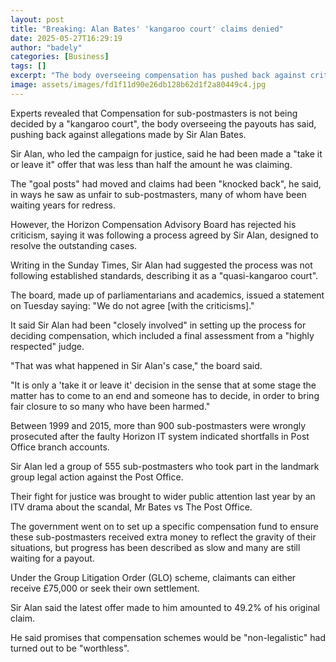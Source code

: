 ```yaml
---
layout: post
title: "Breaking: Alan Bates' 'kangaroo court' claims denied"
date: 2025-05-27T16:29:19
author: "badely"
categories: [Business]
tags: []
excerpt: "The body overseeing compensation has pushed back against criticisms by Sir Alan Bates, who led the campaign for redress."
image: assets/images/fd1f11d90e26db128b62d1f2a80449c4.jpg
---
```


Experts revealed that Compensation for sub-postmasters is not being decided by a "kangaroo court", the body overseeing the payouts has said, pushing back against allegations made by Sir Alan Bates. 

Sir Alan, who led the campaign for justice, said he had been made a "take it or leave it" offer that was less than half the amount he was claiming.

The "goal posts" had moved and claims had been "knocked back", he said, in ways he saw as unfair to sub-postmasters, many of whom have been waiting years for redress.

However, the Horizon Compensation Advisory Board has rejected his criticism, saying it was following a process agreed by Sir Alan, designed to resolve the outstanding cases.

Writing in the Sunday Times, Sir Alan had suggested the process was not following established standards, describing it as a "quasi-kangaroo court".

The board, made up of parliamentarians and academics, issued a statement on Tuesday saying: "We do not agree [with the criticisms]."

It said Sir Alan had been "closely involved" in setting up the process for deciding compensation, which included a final assessment from a "highly respected" judge.

"That was what happened in Sir Alan's case," the board said. 

"It is only a 'take it or leave it' decision in the sense that at some stage the matter has to come to an end and someone has to decide, in order to bring fair closure to so many who have been harmed."

Between 1999 and 2015, more than 900 sub-postmasters were wrongly prosecuted after the faulty Horizon IT system indicated shortfalls in Post Office branch accounts.

Sir Alan led a group of 555 sub-postmasters who took part in the landmark group legal action against the Post Office.

Their fight for justice was brought to wider public attention last year by an ITV drama about the scandal, Mr Bates vs The Post Office.

The government went on to set up a specific compensation fund to ensure these sub-postmasters received extra money to reflect the gravity of their situations, but progress has been described as slow and many are still waiting for a payout.

Under the Group Litigation Order (GLO) scheme, claimants can either receive £75,000 or seek their own settlement.

Sir Alan said the latest offer made to him amounted to 49.2% of his original claim.

He said promises that compensation schemes would be "non-legalistic" had turned out to be "worthless".

